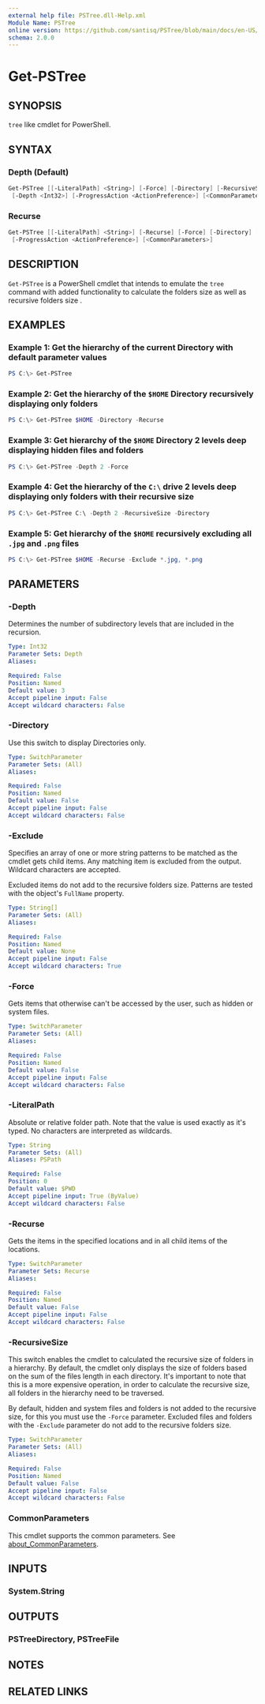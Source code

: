 ```yaml
---
external help file: PSTree.dll-Help.xml
Module Name: PSTree
online version: https://github.com/santisq/PSTree/blob/main/docs/en-US/Get-PSTree.md
schema: 2.0.0
---
```


# Get-PSTree

## SYNOPSIS

`tree` like cmdlet for PowerShell.

## SYNTAX

### Depth (Default)

```powershell
Get-PSTree [[-LiteralPath] <String>] [-Force] [-Directory] [-RecursiveSize] [-Exclude <String[]>]
 [-Depth <Int32>] [-ProgressAction <ActionPreference>] [<CommonParameters>]
```

### Recurse

```powershell
Get-PSTree [[-LiteralPath] <String>] [-Recurse] [-Force] [-Directory] [-RecursiveSize] [-Exclude <String[]>]
 [-ProgressAction <ActionPreference>] [<CommonParameters>]
```

## DESCRIPTION

`Get-PSTree` is a PowerShell cmdlet that intends to emulate the `tree` command with added functionality to calculate the folders size as well as recursive folders size .

## EXAMPLES

### Example 1: Get the hierarchy of the current Directory with default parameter values

```powershell
PS C:\> Get-PSTree
```

### Example 2: Get the hierarchy of the `$HOME` Directory recursively displaying only folders

```powershell
PS C:\> Get-PSTree $HOME -Directory -Recurse
```

### Example 3: Get hierarchy of the `$HOME` Directory 2 levels deep displaying hidden files and folders

```powershell
PS C:\> Get-PSTree -Depth 2 -Force
```

### Example 4: Get the hierarchy of the `C:\` drive 2 levels deep displaying only folders with their recursive size

```powershell
PS C:\> Get-PSTree C:\ -Depth 2 -RecursiveSize -Directory
```

### Example 5: Get hierarchy of the `$HOME` recursively excluding all `.jpg` and `.png` files

```powershell
PS C:\> Get-PSTree $HOME -Recurse -Exclude *.jpg, *.png
```

## PARAMETERS

### -Depth

Determines the number of subdirectory levels that are included in the recursion.

```yaml
Type: Int32
Parameter Sets: Depth
Aliases:

Required: False
Position: Named
Default value: 3
Accept pipeline input: False
Accept wildcard characters: False
```

### -Directory

Use this switch to display Directories only.

```yaml
Type: SwitchParameter
Parameter Sets: (All)
Aliases:

Required: False
Position: Named
Default value: False
Accept pipeline input: False
Accept wildcard characters: False
```

### -Exclude

Specifies an array of one or more string patterns to be matched as the cmdlet gets child items. Any matching item is excluded from the output. Wildcard characters are accepted.

Excluded items do not add to the recursive folders size.
Patterns are tested with the object's `FullName` property.

```yaml
Type: String[]
Parameter Sets: (All)
Aliases:

Required: False
Position: Named
Default value: None
Accept pipeline input: False
Accept wildcard characters: True
```

### -Force

Gets items that otherwise can't be accessed by the user, such as hidden or system files.

```yaml
Type: SwitchParameter
Parameter Sets: (All)
Aliases:

Required: False
Position: Named
Default value: False
Accept pipeline input: False
Accept wildcard characters: False
```

### -LiteralPath

Absolute or relative folder path.
Note that the value is used exactly as it's typed.
No characters are interpreted as wildcards.

```yaml
Type: String
Parameter Sets: (All)
Aliases: PSPath

Required: False
Position: 0
Default value: $PWD
Accept pipeline input: True (ByValue)
Accept wildcard characters: False
```

### -Recurse

Gets the items in the specified locations and in all child items of the locations.

```yaml
Type: SwitchParameter
Parameter Sets: Recurse
Aliases:

Required: False
Position: Named
Default value: False
Accept pipeline input: False
Accept wildcard characters: False
```

### -RecursiveSize

This switch enables the cmdlet to calculated the recursive size of folders in a hierarchy.
By default, the cmdlet only displays the size of folders based on the sum of the files length in each directory.
It's important to note that this is a more expensive operation, in order to calculate the recursive size, all folders in the hierarchy need to be traversed.

By default, hidden and system files and folders is not added to the recursive size, for this you must use the `-Force` parameter. Excluded files and folders with the `-Exclude` parameter do not add to the recursive folders size.

```yaml
Type: SwitchParameter
Parameter Sets: (All)
Aliases:

Required: False
Position: Named
Default value: False
Accept pipeline input: False
Accept wildcard characters: False
```

### CommonParameters

This cmdlet supports the common parameters. See [about_CommonParameters](http://go.microsoft.com/fwlink/?LinkID=113216).

## INPUTS

### System.String

## OUTPUTS

### PSTreeDirectory, PSTreeFile

## NOTES

## RELATED LINKS
